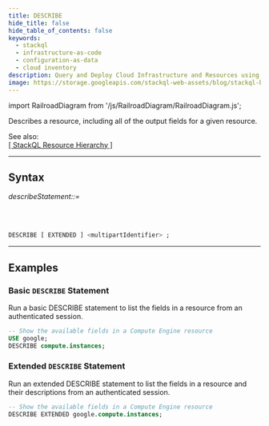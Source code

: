 ```yaml
---
title: DESCRIBE
hide_title: false
hide_table_of_contents: false
keywords:
  - stackql
  - infrastructure-as-code
  - configuration-as-data
  - cloud inventory
description: Query and Deploy Cloud Infrastructure and Resources using SQL
image: https://storage.googleapis.com/stackql-web-assets/blog/stackql-blog-post-featured-image.png
---
```

import RailroadDiagram from '/js/RailroadDiagram/RailroadDiagram.js';

Describes a resource, including all of the output fields for a given resource.  

See also:  
[[ StackQL Resource Hierarchy ]](/docs/getting-started/resource-hierarchy)

* * * 

## Syntax

*describeStatement::=*

<RailroadDiagram 
type="describe"
/>

&nbsp;  
&nbsp;  

```sql
DESCRIBE [ EXTENDED ] <multipartIdentifier> ;
```

* * *

## Examples

### Basic `DESCRIBE` Statement
Run a basic DESCRIBE statement to list the fields in a resource from an authenticated session.

```sql
-- Show the available fields in a Compute Engine resource
USE google;
DESCRIBE compute.instances;
```

### Extended `DESCRIBE` Statement
Run an extended DESCRIBE statement to list the fields in a resource and their descriptions from an authenticated session.

```sql
-- Show the available fields in a Compute Engine resource
DESCRIBE EXTENDED google.compute.instances;
```